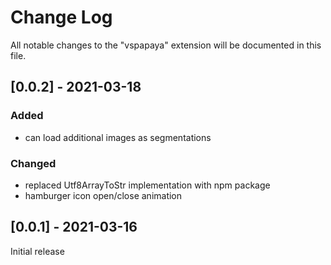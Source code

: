 # Change Log

All notable changes to the "vspapaya" extension will be documented in this file.

## [0.0.2] - 2021-03-18
### Added
- can load additional images as segmentations
### Changed
- replaced Utf8ArrayToStr implementation with npm package
- hamburger icon open/close animation

## [0.0.1] - 2021-03-16
Initial release
